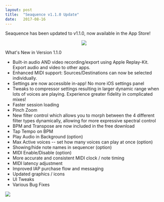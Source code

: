 ```yaml
---
layout: post
title:  "Seaquence v1.1.0 Update"
date:   2017-08-16
---
```


Seaquence has been updated to v1.1.0, now available in the App Store!

<center>
<a href="{{ site.app.storeurl }}" class="appstore_dl">
<img src="{{site.baseurl}}/images/Download_on_the_App_Store_Badge_US-UK_135x40.svg">
</a>
</center>

What's New in Version 1.1.0

  - Built-in audio AND video recording/export using Apple Replay-Kit. Export audio and video to other apps.
  - Enhanced MIDI support: Sources/Destinations can now be selected individually.
  - Settings are now accessible in-app! No more iOS settings panel
  - Tweaks to compressor settings resulting in larger dynamic range when lots of voices are playing. Experience greater fidelity in complicated mixes!
  - Faster session loading
  - Pinch Zoom
  - New filter control which allows you to morph between the 4 different filter types dynamically, allowing for more expressive spectral control
  - BPM and Transpose are now included in the free download
  - Tap Tempo on BPM
  - Play Audio in Background (option)
  - Max Active voices -- set how many voices can play at once (option)
  - Showing/hide note names in sequencer (option)
  - MIDI Enable/Disable (option)
  - More accurate and consistent MIDI clock / note timing
  - MIDI latency adjustment
  - Improved IAP purchase flow and messaging
  - Updated graphics / icons
  - UI Tweaks
  - Various Bug Fixes

<a href="{{ site.app.storeurl }}">
<img src="{{site.baseurl}}/images/screenshots/v1.1.0/screenshot_iPhone6p_2.3x_0.png" />
</a>